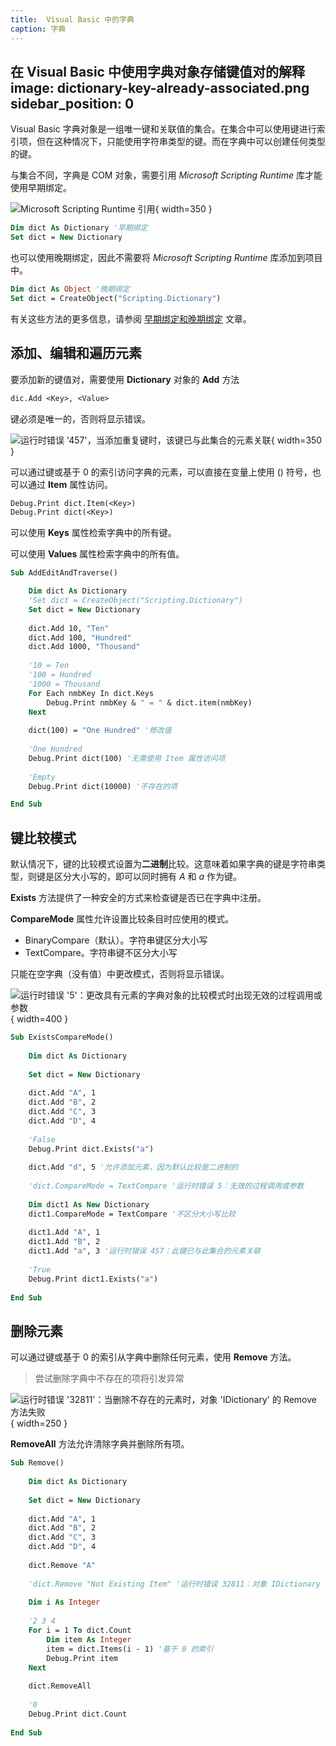 ```yaml
---
title:  Visual Basic 中的字典
caption: 字典
---
```

 在 Visual Basic 中使用字典对象存储键值对的解释
image: dictionary-key-already-associated.png
sidebar_position: 0
---
Visual Basic 字典对象是一组唯一键和关联值的集合。在集合中可以使用键进行索引项，但在这种情况下，只能使用字符串类型的键。而在字典中可以创建任何类型的键。

与集合不同，字典是 COM 对象，需要引用 *Microsoft Scripting Runtime* 库才能使用早期绑定。

![Microsoft Scripting Runtime 引用](microsoft-scripting-runtime-library.png){ width=350 }

~~~ vb
Dim dict As Dictionary '早期绑定
Set dict = New Dictionary
~~~

也可以使用晚期绑定，因此不需要将 *Microsoft Scripting Runtime* 库添加到项目中。

~~~ vb
Dim dict As Object '晚期绑定
Set dict = CreateObject("Scripting.Dictionary")
~~~

有关这些方法的更多信息，请参阅 [早期绑定和晚期绑定](/docs/codestack/visual-basic/variables/declaration#early-binding-and-late-binding) 文章。

## 添加、编辑和遍历元素

要添加新的键值对，需要使用 **Dictionary** 对象的 **Add** 方法

~~~ vb
dic.Add <Key>, <Value>
~~~

键必须是唯一的，否则将显示错误。

![运行时错误 '457'，当添加重复键时，该键已与此集合的元素关联](dictionary-key-already-associated.png){ width=350 }

可以通过键或基于 0 的索引访问字典的元素，可以直接在变量上使用 () 符号，也可以通过 **Item** 属性访问。

~~~ vb
Debug.Print dict.Item(<Key>)
Debug.Print dict(<Key>)
~~~

可以使用 **Keys** 属性检索字典中的所有键。

可以使用 **Values** 属性检索字典中的所有值。

~~~ vb
Sub AddEditAndTraverse()

    Dim dict As Dictionary
    'Set dict = CreateObject("Scripting.Dictionary")
    Set dict = New Dictionary
    
    dict.Add 10, "Ten"
    dict.Add 100, "Hundred"
    dict.Add 1000, "Thousand"
    
    '10 = Ten
    '100 = Hundred
    '1000 = Thousand
    For Each nmbKey In dict.Keys
        Debug.Print nmbKey & " = " & dict.item(nmbKey)
    Next
    
    dict(100) = "One Hundred" '修改值
    
    'One Hundred
    Debug.Print dict(100) '无需使用 Item 属性访问项
    
    'Empty
    Debug.Print dict(10000) '不存在的项

End Sub
~~~



## 键比较模式

默认情况下，键的比较模式设置为**二进制**比较。这意味着如果字典的键是字符串类型，则键是区分大小写的，即可以同时拥有 *A* 和 *a* 作为键。

**Exists** 方法提供了一种安全的方式来检查键是否已在字典中注册。

**CompareMode** 属性允许设置比较条目时应使用的模式。

* BinaryCompare（默认）。字符串键区分大小写
* TextCompare。字符串键不区分大小写

只能在空字典（没有值）中更改模式，否则将显示错误。

![运行时错误 '5'：更改具有元素的字典对象的比较模式时出现无效的过程调用或参数](change-compare-mode-invalid-procedure.png){ width=400 }

~~~ vb
Sub ExistsCompareMode()
    
    Dim dict As Dictionary
    
    Set dict = New Dictionary
    
    dict.Add "A", 1
    dict.Add "B", 2
    dict.Add "C", 3
    dict.Add "D", 4
    
    'False
    Debug.Print dict.Exists("a")
    
    dict.Add "d", 5 '允许添加元素，因为默认比较是二进制的
    
    'dict.CompareMode = TextCompare '运行时错误 5：无效的过程调用或参数
    
    Dim dict1 As New Dictionary
    dict1.CompareMode = TextCompare '不区分大小写比较
    
    dict1.Add "A", 1
    dict1.Add "B", 2
    dict1.Add "a", 3 '运行时错误 457：此键已与此集合的元素关联
    
    'True
    Debug.Print dict1.Exists("a")
    
End Sub
~~~



## 删除元素

可以通过键或基于 0 的索引从字典中删除任何元素，使用 **Remove** 方法。

>尝试删除字典中不存在的项将引发异常

![运行时错误 '32811'：当删除不存在的元素时，对象 'IDictionary' 的 Remove 方法失败](dictionary-remove-object-error.png){ width=250 }

**RemoveAll** 方法允许清除字典并删除所有项。

~~~ vb
Sub Remove()
    
    Dim dict As Dictionary
    
    Set dict = New Dictionary
    
    dict.Add "A", 1
    dict.Add "B", 2
    dict.Add "C", 3
    dict.Add "D", 4
    
    dict.Remove "A"
    
    'dict.Remove "Not Existing Item" '运行时错误 32811：对象 IDictionary 的 Remove 方法失败
    
    Dim i As Integer
    
    '2 3 4
    For i = 1 To dict.Count
        Dim item As Integer
        item = dict.Items(i - 1) '基于 0 的索引
        Debug.Print item
    Next
    
    dict.RemoveAll
    
    '0
    Debug.Print dict.Count
    
End Sub
~~~